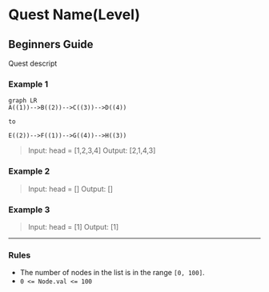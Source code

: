 # Quest Name(Level)

## Beginners Guide

Quest descript

### Example 1

```mermaid
graph LR
A((1))-->B((2))-->C((3))-->D((4))

to

E((2))-->F((1))-->G((4))-->H((3))
```

>Input: head = [1,2,3,4]
Output: [2,1,4,3]

### Example 2

>Input: head = []
Output: []

### Example 3

>Input: head = [1]
Output: [1]

---

### Rules

* The number of nodes in the list is in the range `[0, 100]`.
* `0 <= Node.val <= 100`
